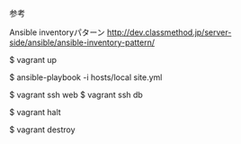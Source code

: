 参考

Ansible inventoryパターン
http://dev.classmethod.jp/server-side/ansible/ansible-inventory-pattern/

$ vagrant up

$ ansible-playbook -i hosts/local site.yml




$ vagrant ssh web
$ vagrant ssh db

$ vagrant halt

$ vagrant destroy
